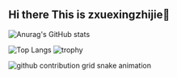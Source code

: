 ## Hi there This is zxuexingzhijie👋

![Anurag's GitHub stats](https://github-readme-stats.vercel.app/api?username=zxuexingzhijie)

![Top Langs](https://github-readme-stats.vercel.app/api/top-langs/?username=zxuexingzhijie)
![trophy](https://github-profile-trophy.vercel.app/?username=zxuexingzhijie)

<picture>
  <source media="(prefers-color-scheme: dark)" srcset="https://raw.githubusercontent.com/Peter-JXL/zxuexingzhijie/output/github-contribution-grid-snake-dark.svg">
  <source media="(prefers-color-scheme: light)" srcset="https://raw.githubusercontent.com/Peter-JXL/zxuexingzhijie/output/github-contribution-grid-snake.svg">
  <img alt="github contribution grid snake animation" src="https://raw.githubusercontent.com/Peter-JXL/zxuexingzhijie/output/github-contribution-grid-snake.svg">
</picture>
